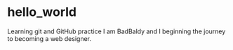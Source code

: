 # hello_world
Learning git and GitHub practice
I am BadBaldy and I beginning the journey to becoming a web designer.
